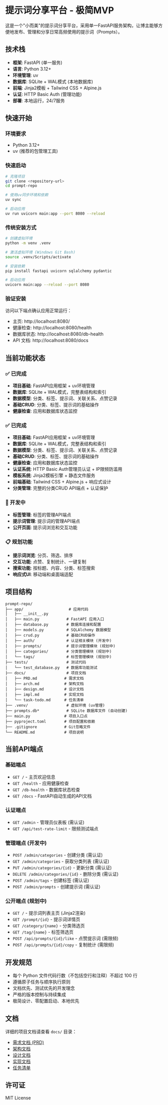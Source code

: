 # 提示词分享平台 - 极简MVP

这是一个"小而美"的提示词分享平台，采用单一FastAPI服务架构，让博主能够方便地发布、管理和分享日常高频使用的提示词（Prompts）。

## 技术栈

- **框架**: FastAPI (单一服务)
- **语言**: Python 3.12+
- **环境管理**: uv
- **数据库**: SQLite + WAL模式 (本地数据库)
- **前端**: Jinja2模板 + Tailwind CSS + Alpine.js
- **认证**: HTTP Basic Auth (管理功能)
- **部署**: 本地运行，24/7服务

## 快速开始

### 环境要求

- Python 3.12+
- uv (推荐的包管理工具)

### 快速启动

```bash
# 克隆项目
git clone <repository-url>
cd prompt-repo

# 使用uv同步环境和依赖
uv sync

# 启动应用
uv run uvicorn main:app --port 8080 --reload
```

### 传统安装方式

```bash
# 创建虚拟环境
python -m venv .venv

# 激活虚拟环境 (Windows Git Bash)
source .venv/Scripts/activate

# 安装依赖
pip install fastapi uvicorn sqlalchemy pydantic

# 启动应用
uvicorn main:app --reload --port 8080
```

### 验证安装

访问以下端点确认应用正常运行：

- 主页: http://localhost:8080/
- 健康检查: http://localhost:8080/health
- 数据库状态: http://localhost:8080/db-health
- API 文档: http://localhost:8080/docs

## 当前功能状态

### ✅ 已完成
- **项目基础**: FastAPI应用框架 + uv环境管理
- **数据库**: SQLite + WAL模式，完整表结构和索引
- **数据模型**: 分类、标签、提示词、关联关系、点赞记录
- **基础CRUD**: 分类、标签、提示词的基础操作
- **健康检查**: 应用和数据库状态监控

### ✅ 已完成
- **项目基础**: FastAPI应用框架 + uv环境管理
- **数据库**: SQLite + WAL模式，完整表结构和索引
- **数据模型**: 分类、标签、提示词、关联关系、点赞记录
- **基础CRUD**: 分类、标签、提示词的基础操作
- **健康检查**: 应用和数据库状态监控
- **认证系统**: HTTP Basic Auth管理员认证 + IP限频防滥用
- **模板系统**: Jinja2模板引擎 + 静态文件服务
- **前端基础**: Tailwind CSS + Alpine.js + 响应式设计
- **分类管理**: 完整的分类CRUD API端点 + 认证保护

### 🚧 开发中
- **标签管理**: 标签的管理API端点
- **提示词管理**: 提示词的管理API端点
- **公开页面**: 提示词浏览和交互功能

### 📋 规划功能
- **提示词浏览**: 分页、筛选、排序
- **交互功能**: 点赞、复制统计、一键复制
- **搜索功能**: 按标题、内容、分类、标签搜索
- **响应式UI**: 移动端和桌面端适配

## 项目结构

```
prompt-repo/
├── app/                    # 应用代码
│   ├── __init__.py
│   ├── main.py            # FastAPI 应用入口
│   ├── database.py        # 数据库连接和配置
│   ├── models.py          # SQLAlchemy 数据模型
│   ├── crud.py            # 基础CRUD操作
│   ├── auth/              # 认证相关模块 (开发中)
│   ├── prompts/           # 提示词管理模块 (规划中)
│   ├── categories/        # 分类管理模块 (规划中)
│   └── tags/              # 标签管理模块 (规划中)
├── tests/                 # 测试代码
│   └── test_database.py   # 数据库功能测试
├── docs/                  # 项目文档
│   ├── PRD.md            # 需求文档
│   ├── arch.md           # 架构文档
│   ├── design.md         # 设计文档
│   ├── impl.md           # 实现文档
│   └── task-todo.md      # 任务清单
├── .venv/                 # 虚拟环境 (uv管理)
├── prompts.db*            # SQLite 数据库文件 (自动创建)
├── main.py               # 项目入口点
├── pyproject.toml        # 项目配置和依赖
├── .gitignore            # Git忽略文件
└── README.md             # 项目说明
```

## 当前API端点

### 基础端点
- `GET /` - 主页欢迎信息
- `GET /health` - 应用健康检查
- `GET /db-health` - 数据库状态检查
- `GET /docs` - FastAPI自动生成的API文档

### 认证端点
- `GET /admin` - 管理员仪表板 (需认证)
- `GET /api/test-rate-limit` - 限频测试端点

### 管理端点 (开发中)
- `POST /admin/categories` - 创建分类 (需认证)
- `GET /admin/categories` - 获取分类列表 (需认证)
- `PUT /admin/categories/{id}` - 更新分类 (需认证)
- `DELETE /admin/categories/{id}` - 删除分类 (需认证)
- `POST /admin/tags` - 创建标签 (需认证)
- `POST /admin/prompts` - 创建提示词 (需认证)

### 公开端点 (规划中)
- `GET /` - 提示词列表主页 (Jinja2渲染)
- `GET /prompt/{id}` - 提示词详情页
- `GET /category/{name}` - 分类筛选页
- `GET /tag/{name}` - 标签筛选页
- `POST /api/prompts/{id}/like` - 点赞提示词 (需限频)
- `POST /api/prompts/{id}/copy` - 复制统计 (需限频)

## 开发规范

- 每个 Python 文件代码行数（不包括空行和注释）不超过 100 行
- 遵循原子任务与顺序执行原则
- 文档优先、测试优先的开发理念
- 严格的版本控制与持续集成
- 极简设计、零配置启动、本地优先

## 文档

详细的项目文档请查看 `docs/` 目录：

- [需求文档 (PRD)](docs/PRD.md)
- [架构文档](docs/arch.md)
- [设计文档](docs/design.md)
- [实现文档](docs/impl.md)
- [任务清单](docs/task-todo.md)

## 许可证

MIT License 